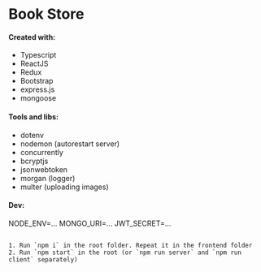 # Book Store


#### Created with:

-   Typescript
-   ReactJS
-   Redux
-   Bootstrap
-   express.js
-   mongoose

#### Tools and libs:

-   dotenv
-   nodemon (autorestart server)
-   concurrently
-   bcryptjs
-   jsonwebtoken
-   morgan (logger)
-   multer (uploading images)


#### Dev:

NODE_ENV=...
MONGO_URI=...
JWT_SECRET=...
```

1. Run `npm i` in the root folder. Repeat it in the frontend folder
2. Run `npm start` in the root (or `npm run server` and `npm run client` separately)
